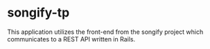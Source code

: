# songify-tp
This application utilizes the front-end from the songify project which communicates to a REST API written in Rails.
